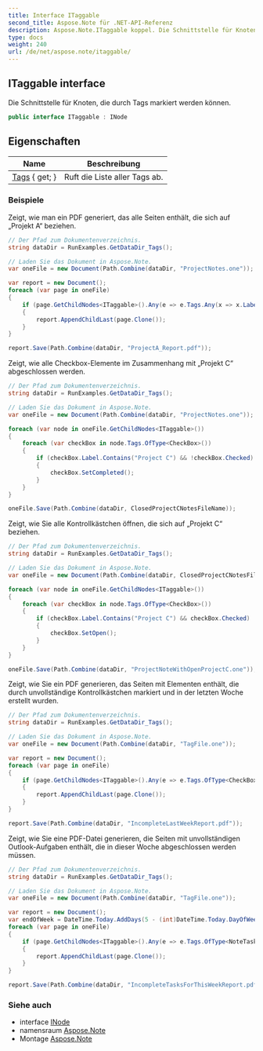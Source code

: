 ```yaml
---
title: Interface ITaggable
second_title: Aspose.Note für .NET-API-Referenz
description: Aspose.Note.ITaggable koppel. Die Schnittstelle für Knoten die durch Tags markiert werden können.
type: docs
weight: 240
url: /de/net/aspose.note/itaggable/
---
```

## ITaggable interface

Die Schnittstelle für Knoten, die durch Tags markiert werden können.

```csharp
public interface ITaggable : INode
```

## Eigenschaften

| Name | Beschreibung |
| --- | --- |
| [Tags](../../aspose.note/itaggable/tags/) { get; } | Ruft die Liste aller Tags ab. |

### Beispiele

Zeigt, wie man ein PDF generiert, das alle Seiten enthält, die sich auf „Projekt A“ beziehen.

```csharp
// Der Pfad zum Dokumentenverzeichnis.
string dataDir = RunExamples.GetDataDir_Tags();

// Laden Sie das Dokument in Aspose.Note.
var oneFile = new Document(Path.Combine(dataDir, "ProjectNotes.one"));

var report = new Document();
foreach (var page in oneFile)
{
    if (page.GetChildNodes<ITaggable>().Any(e => e.Tags.Any(x => x.Label.Contains("Project A"))))
    {
        report.AppendChildLast(page.Clone());
    }
}

report.Save(Path.Combine(dataDir, "ProjectA_Report.pdf"));
```

Zeigt, wie alle Checkbox-Elemente im Zusammenhang mit „Projekt C“ abgeschlossen werden.

```csharp
// Der Pfad zum Dokumentenverzeichnis.
string dataDir = RunExamples.GetDataDir_Tags();

// Laden Sie das Dokument in Aspose.Note.
var oneFile = new Document(Path.Combine(dataDir, "ProjectNotes.one"));

foreach (var node in oneFile.GetChildNodes<ITaggable>())
{
    foreach (var checkBox in node.Tags.OfType<CheckBox>())
    {
        if (checkBox.Label.Contains("Project C") && !checkBox.Checked)
        {
            checkBox.SetCompleted();
        }
    }
}

oneFile.Save(Path.Combine(dataDir, ClosedProjectCNotesFileName));
```

Zeigt, wie Sie alle Kontrollkästchen öffnen, die sich auf „Projekt C“ beziehen.

```csharp
// Der Pfad zum Dokumentenverzeichnis.
string dataDir = RunExamples.GetDataDir_Tags();

// Laden Sie das Dokument in Aspose.Note.
var oneFile = new Document(Path.Combine(dataDir, ClosedProjectCNotesFileName));

foreach (var node in oneFile.GetChildNodes<ITaggable>())
{
    foreach (var checkBox in node.Tags.OfType<CheckBox>())
    {
        if (checkBox.Label.Contains("Project C") && checkBox.Checked)
        {
            checkBox.SetOpen();
        }
    }
}

oneFile.Save(Path.Combine(dataDir, "ProjectNoteWithOpenProjectC.one"));
```

Zeigt, wie Sie ein PDF generieren, das Seiten mit Elementen enthält, die durch unvollständige Kontrollkästchen markiert und in der letzten Woche erstellt wurden.

```csharp
// Der Pfad zum Dokumentenverzeichnis.
string dataDir = RunExamples.GetDataDir_Tags();

// Laden Sie das Dokument in Aspose.Note.
var oneFile = new Document(Path.Combine(dataDir, "TagFile.one"));

var report = new Document();
foreach (var page in oneFile)
{
    if (page.GetChildNodes<ITaggable>().Any(e => e.Tags.OfType<CheckBox>().Any(x => !x.Checked && DateTime.UtcNow.Subtract(TimeSpan.FromDays(7)) <= x.CreationTime)))
    {
        report.AppendChildLast(page.Clone());
    }
}

report.Save(Path.Combine(dataDir, "IncompleteLastWeekReport.pdf"));
```

Zeigt, wie Sie eine PDF-Datei generieren, die Seiten mit unvollständigen Outlook-Aufgaben enthält, die in dieser Woche abgeschlossen werden müssen.

```csharp
// Der Pfad zum Dokumentenverzeichnis.
string dataDir = RunExamples.GetDataDir_Tags();

// Laden Sie das Dokument in Aspose.Note.
var oneFile = new Document(Path.Combine(dataDir, "TagFile.one"));

var report = new Document();
var endOfWeek = DateTime.Today.AddDays(5 - (int)DateTime.Today.DayOfWeek);
foreach (var page in oneFile)
{
    if (page.GetChildNodes<ITaggable>().Any(e => e.Tags.OfType<NoteTask>().Any(x => !x.Checked && DateTime.UtcNow.Subtract(TimeSpan.FromDays(7)) <= x.CreationTime && x.DueDate <= endOfWeek)))
    {
        report.AppendChildLast(page.Clone());
    }
}

report.Save(Path.Combine(dataDir, "IncompleteTasksForThisWeekReport.pdf"));
```

### Siehe auch

* interface [INode](../inode/)
* namensraum [Aspose.Note](../../aspose.note/)
* Montage [Aspose.Note](../../)


